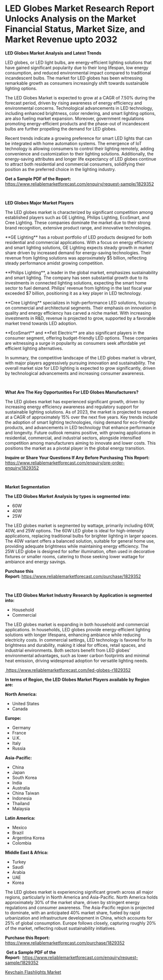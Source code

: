 <p><h1>LED Globes Market Research Report Unlocks Analysis on the Market Financial Status, Market Size, and Market Revenue upto 2032</h1></p><p><strong>LED Globes Market Analysis and Latest Trends</strong></p>
<p><p>LED globes, or LED light bulbs, are energy-efficient lighting solutions that have gained significant popularity due to their long lifespan, low energy consumption, and reduced environmental impact compared to traditional incandescent bulbs. The market for LED globes has been witnessing remarkable growth as consumers increasingly shift towards sustainable lighting options.</p><p>The LED Globes Market is expected to grow at a CAGR of 7.50% during the forecast period, driven by rising awareness of energy efficiency and environmental concerns. Technological advancements in LED technology, including enhanced brightness, color rendering, and smart lighting options, are also fueling market expansion. Moreover, government regulations promoting energy-efficient products and the phase-out of incandescent bulbs are further propelling the demand for LED globes.</p><p>Recent trends indicate a growing preference for smart LED lights that can be integrated with home automation systems. The emergence of IoT technology is allowing consumers to control their lighting remotely, adding convenience and customization to their lighting solutions. Additionally, the energy-saving attributes and longer life expectancy of LED globes continue to attract both residential and commercial consumers, solidifying their position as the preferred choice in the lighting industry.</p></p>
<p><strong>Get a Sample PDF of the Report:&nbsp;</strong> <a href="https://www.reliablemarketforecast.com/enquiry/request-sample/1829352?utm_campaign=2393&utm_medium=2&utm_source=Github&utm_content=ia&utm_term=04042025&utm_id=led-globes">https://www.reliablemarketforecast.com/enquiry/request-sample/1829352</a></p>
<p>&nbsp;</p>
<p><strong>LED Globes Major Market Players</strong></p>
<p><p>The LED globes market is characterized by significant competition among established players such as GE Lighting, Philips Lighting, EcoSmart, and Cree Lighting. These companies dominate the market due to their strong brand recognition, extensive product range, and innovative technologies.</p><p>**GE Lighting** has a robust portfolio of LED products designed for both residential and commercial applications. With a focus on energy efficiency and smart lighting solutions, GE Lighting expects steady growth in market share driven by increased demand for energy-saving technologies. Their revenue from lighting solutions was approximately $5 billion, reflecting steady performance amidst growing competition.</p><p>**Philips Lighting**, a leader in the global market, emphasizes sustainability and smart lighting. The company has seen substantial growth due to its investments in connected lighting solutions, expecting the smart home sector to fuel demand. Philips’ revenue from lighting in the last fiscal year exceeded $7 billion, positioning it as a key player in LED technology.</p><p>**Cree Lighting** specializes in high-performance LED solutions, focusing on commercial and architectural segments. Their emphasis on innovation in quality and energy efficiency has carved a niche market. With increasing investments in R&D, revenue is projected to grow, supported by a favorable market trend towards LED adoption.</p><p>**EcoSmart** and **Feit Electric** are also significant players in the consumer segment, offering budget-friendly LED options. These companies are witnessing a surge in popularity as consumers seek affordable yet efficient lighting alternatives.</p><p>In summary, the competitive landscape of the LED globes market is vibrant, with major players aggressively pursuing innovation and sustainability. The overall market size for LED lighting is expected to grow significantly, driven by technological advancements and increasing consumer awareness.</p></p>
<p>&nbsp;</p>
<p><strong>What Are The Key Opportunities For LED Globes Manufacturers?</strong></p>
<p><p>The LED globes market has experienced significant growth, driven by increasing energy efficiency awareness and regulatory support for sustainable lighting solutions. As of 2023, the market is projected to expand at a CAGR of approximately 15% over the next five years. Key trends include the adoption of smart lighting technologies, rising demand for eco-friendly products, and advancements in LED technology that enhance performance and longevity. Future outlook remains positive, with growing applications in residential, commercial, and industrial sectors, alongside intensified competition among manufacturers aiming to innovate and lower costs. This positions the market as a pivotal player in the global energy transition.</p></p>
<p><strong>Inquire or Share Your Questions If Any Before Purchasing This Report:</strong> <a href="https://www.reliablemarketforecast.com/enquiry/pre-order-enquiry/1829352?utm_campaign=2393&utm_medium=2&utm_source=Github&utm_content=ia&utm_term=04042025&utm_id=led-globes">https://www.reliablemarketforecast.com/enquiry/pre-order-enquiry/1829352</a></p>
<p>&nbsp;</p>
<p><strong>Market Segmentation</strong></p>
<p><strong>The LED Globes Market Analysis by types is segmented into:</strong></p>
<p><ul><li>60W</li><li>40W</li><li>25W</li></ul></p>
<p><p>The LED globes market is segmented by wattage, primarily including 60W, 40W, and 25W options. The 60W LED globe is ideal for high-intensity applications, replacing traditional bulbs for brighter lighting in larger spaces. The 40W variant offers a balanced solution, suitable for general home use, providing adequate brightness while maintaining energy efficiency. The 25W LED globe is designed for softer illumination, often used in decorative fixtures or smaller rooms, catering to those seeking lower wattage for ambiance and energy savings.</p></p>
<p><strong>Purchase this Report:&nbsp;</strong><a href="https://www.reliablemarketforecast.com/purchase/1829352?utm_campaign=2393&utm_medium=2&utm_source=Github&utm_content=ia&utm_term=04042025&utm_id=led-globes">https://www.reliablemarketforecast.com/purchase/1829352</a></p>
<p>&nbsp;</p>
<p><strong>The LED Globes Market Industry Research by Application is segmented into:</strong></p>
<p><ul><li>Household</li><li>Commercial</li></ul></p>
<p><p>The LED globes market is expanding in both household and commercial applications. In households, LED globes provide energy-efficient lighting solutions with longer lifespans, enhancing ambiance while reducing electricity costs. In commercial settings, LED technology is favored for its brightness and durability, making it ideal for offices, retail spaces, and industrial environments. Both sectors benefit from LED globes' environmental advantages, such as lower carbon footprints and minimal heat emission, driving widespread adoption for versatile lighting needs.</p></p>
<p><a href="https://www.reliablemarketforecast.com/led-globes-r1829352?utm_campaign=2393&utm_medium=2&utm_source=Github&utm_content=ia&utm_term=04042025&utm_id=led-globes">&nbsp;https://www.reliablemarketforecast.com/led-globes-r1829352</a></p>
<p><strong>In terms of Region, the LED Globes Market Players available by Region are:</strong></p>
<p>
    <p> <strong> North America: </strong>
        <ul>
            <li>United States</li>
            <li>Canada</li>
        </ul>
        </p> 
    <p> <strong> Europe: </strong>
        <ul>
            <li>Germany</li>
            <li>France</li>
            <li>U.K.</li>
            <li>Italy</li>
            <li>Russia</li>
        </ul>
        </p> 
    <p> <strong> Asia-Pacific: </strong>
        <ul>
            <li>China</li>
            <li>Japan</li>
            <li>South Korea</li>
            <li>India</li>
            <li>Australia</li>
            <li>China Taiwan</li>
            <li>Indonesia</li>
            <li>Thailand</li>
            <li>Malaysia</li>
        </ul>
        </p> 
    <p> <strong> Latin America: </strong>
        <ul>
            <li>Mexico</li>
            <li>Brazil</li>
            <li>Argentina Korea</li>
            <li>Colombia</li>
        </ul>
        </p> 
    <p> <strong> Middle East & Africa: </strong>
        <ul>
            <li>Turkey</li>
            <li>Saudi</li>
            <li>Arabia</li>
            <li>UAE</li>
            <li>Korea</li>
        </ul>
    </p>
    </p>
<p><p>The LED globes market is experiencing significant growth across all major regions, particularly in North America and Asia-Pacific. North America holds approximately 30% of the market share, driven by stringent energy regulations and consumer awareness. The Asia-Pacific region is projected to dominate, with an anticipated 40% market share, fueled by rapid urbanization and infrastructure development in China, which accounts for 25% of global consumption. Europe follows closely, capturing roughly 20% of the market, reflecting robust sustainability initiatives.</p></p>
<p><strong>Purchase this Report: </strong><a href="https://www.reliablemarketforecast.com/purchase/1829352?utm_campaign=2393&utm_medium=2&utm_source=Github&utm_content=ia&utm_term=04042025&utm_id=led-globes">https://www.reliablemarketforecast.com/purchase/1829352</a></p>
<p>&nbsp;<strong>Get a Sample PDF of the Report:&nbsp;&nbsp;</strong><a href="https://www.reliablemarketforecast.com/enquiry/request-sample/1829352?utm_campaign=2393&utm_medium=2&utm_source=Github&utm_content=ia&utm_term=04042025&utm_id=led-globes">https://www.reliablemarketforecast.com/enquiry/request-sample/1829352</a></p>
<p><strong></strong></p>
<p><p><a href="https://github.com/techerghalim/Market-Research-Report-List-1/blob/main/keychain-flashlights-market.md?utm_campaign=2393&utm_medium=2&utm_source=Github&utm_content=ia&utm_term=04042025&utm_id=led-globes">Keychain Flashlights Market</a></p></p>